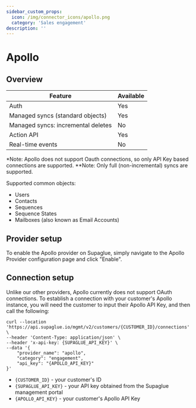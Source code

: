 ```yaml
---
sidebar_custom_props:
  icon: /img/connector_icons/apollo.png
  category: 'Sales engagement'
description: ''
---
```


# Apollo

## Overview

| Feature                            | Available |
| ---------------------------------- | --------- |
| Auth                               | Yes       |
| Managed syncs (standard objects)   | Yes       |
| Managed syncs: incremental deletes | No        |
| Action API                         | Yes       |
| Real-time events                   | No        |

*Note: Apollo does not support Oauth connections, so only API Key based connections are supported.
**Note: Only full (non-incremental) syncs are supported.

Supported common objects:

- Users
- Contacts
- Sequences
- Sequence States
- Mailboxes (also known as Email Accounts)

## Provider setup

To enable the Apollo provider on Supaglue, simply navigate to the Apollo Provider configuration page and click "Enable".

## Connection setup

Unlike our other providers, Apollo currently does not support OAuth connections. To establish a connection with your customer's Apollo instance, you will need the customer to input their Apollo API Key, and then call the following:

```
curl --location 'https://api.supaglue.io/mgmt/v2/customers/{CUSTOMER_ID}/connections' \
--header 'Content-Type: application/json' \
--header 'x-api-key: {SUPAGLUE_API_KEY}' \
--data '{
    "provider_name": "apollo",
    "category": "engagement",
    "api_key": "{APOLLO_API_KEY}"
}'
```

- `{CUSTOMER_ID}` - your customer's ID
- `{SUPAGLUE_API_KEY}` - your API key obtained from the Supaglue management portal
- `{APOLLO_API_KEY}` - your customer's Apollo API Key
